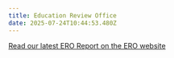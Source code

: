 ```yaml
---
title: Education Review Office
date: 2025-07-24T10:44:53.480Z
---
```

[Read our latest ERO Report on the ERO website](https://drive.google.com/file/d/1APFR_ZH7QesvnTRTuPVLCxhLL8alDnpk/view?usp=sharing)
